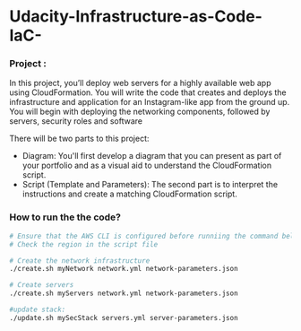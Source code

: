 # Udacity-Infrastructure-as-Code-IaC-

### Project :
In this project, you’ll deploy web servers for a highly available web app using CloudFormation. You will write the code that creates and deploys the infrastructure and application for an Instagram-like app from the ground up. You will begin with deploying the networking components, followed by servers, security roles and software

There will be two parts to this project:

- Diagram: You'll first develop a diagram that you can present as part of your portfolio and as a visual aid to understand the CloudFormation script.
- Script (Template and Parameters): The second part is to interpret the instructions and create a matching CloudFormation script.




### How to run the the code?
```bash
# Ensure that the AWS CLI is configured before runniing the command below
# Check the region in the script file

# Create the network infrastructure
./create.sh myNetwork network.yml network-parameters.json

# Create servers
./create.sh myServers network.yml network-parameters.json

#update stack:
./update.sh mySecStack servers.yml server-parameters.json
```
